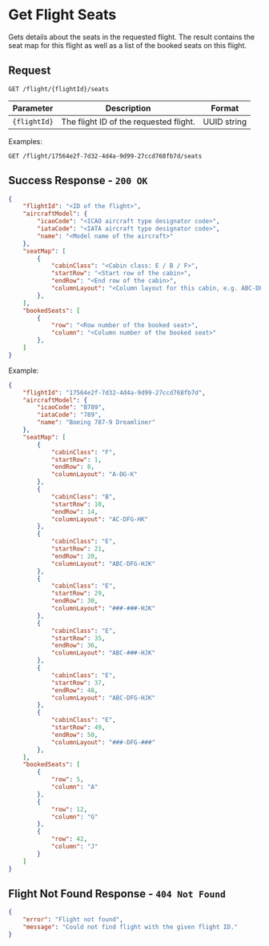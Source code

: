 # Get Flight Seats

Gets details about the seats in the requested flight. The result contains the seat map for this flight as well as a list of the booked seats on this flight.

## Request
```http
GET /flight/{flightId}/seats
```

| Parameter    | Description                            | Format      |
| ------------ | -------------------------------------- | ----------- |
| `{flightId}` | The flight ID of the requested flight. | UUID string |

Examples:
```http
GET /flight/17564e2f-7d32-4d4a-9d99-27ccd768fb7d/seats
```

## Success Response - `200 OK`

```json
{
    "flightId": "<ID of the flight>",
    "aircraftModel": {
        "icaoCode": "<ICAO aircraft type designator code>",
        "iataCode": "<IATA aircraft type designator code>",
        "name": "<Model name of the aircraft>"
    },
    "seatMap": [
        {
            "cabinClass": "<Cabin class: E / B / F>",
            "startRow": "<Start row of the cabin>",
            "endRow": "<End row of the cabin>",
            "columnLayout": "<Column layout for this cabin, e.g. ABC-DE-FGH>"
        },
    ],
    "bookedSeats": [
        {
            "row": "<Row number of the booked seat>",
            "column": "<Column number of the booked seat>"
        },
    ]
}
```

Example:
```json
{
    "flightId": "17564e2f-7d32-4d4a-9d99-27ccd768fb7d",
    "aircraftModel": {
        "icaoCode": "B789",
        "iataCode": "789",
        "name": "Boeing 787-9 Dreamliner"
    },
    "seatMap": [
        {
            "cabinClass": "F",
            "startRow": 1,
            "endRow": 8,
            "columnLayout": "A-DG-K"
        },
        {
            "cabinClass": "B",
            "startRow": 10,
            "endRow": 14,
            "columnLayout": "AC-DFG-HK"
        },
        {
            "cabinClass": "E",
            "startRow": 21,
            "endRow": 28,
            "columnLayout": "ABC-DFG-HJK"
        },
        {
            "cabinClass": "E",
            "startRow": 29,
            "endRow": 30,
            "columnLayout": "###-###-HJK"
        },
        {
            "cabinClass": "E",
            "startRow": 35,
            "endRow": 36,
            "columnLayout": "ABC-###-HJK"
        },
        {
            "cabinClass": "E",
            "startRow": 37,
            "endRow": 48,
            "columnLayout": "ABC-DFG-HJK"
        },
        {
            "cabinClass": "E",
            "startRow": 49,
            "endRow": 50,
            "columnLayout": "###-DFG-###"
        },
    ],
    "bookedSeats": [
        {
            "row": 5,
            "column": "A"
        },
        {
            "row": 12,
            "column": "G"
        },
        {
            "row": 42,
            "column": "J"
        }
    ]
}
```

## Flight Not Found Response - `404 Not Found`

```json
{
    "error": "Flight not found",
    "message": "Could not find flight with the given flight ID."
}
```
